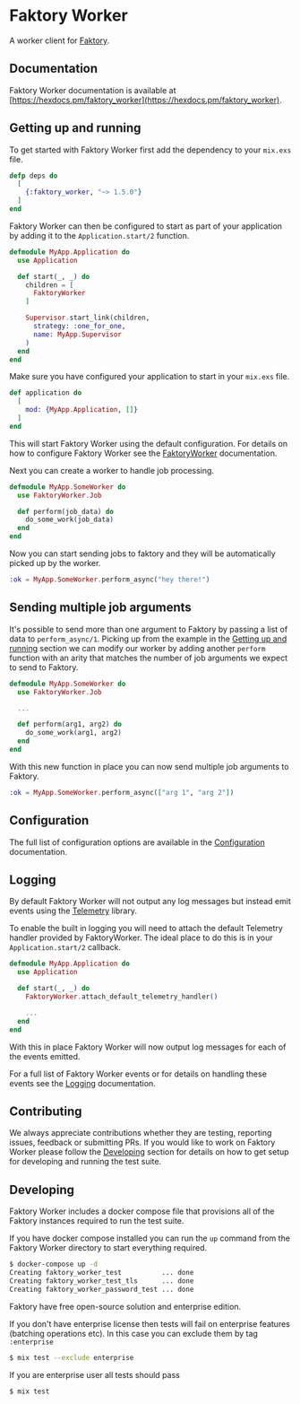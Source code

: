 # Faktory Worker

A worker client for [Faktory](https://github.com/contribsys/faktory).

## Documentation

Faktory Worker documentation is available at [https://hexdocs.pm/faktory_worker](https://hexdocs.pm/faktory_worker).

## Getting up and running

To get started with Faktory Worker first add the dependency to your `mix.exs` file.

```elixir
defp deps do
  [
    {:faktory_worker, "~> 1.5.0"}
  ]
end
```

Faktory Worker can then be configured to start as part of your application by adding it to the `Application.start/2` function.

```elixir
defmodule MyApp.Application do
  use Application

  def start(_, _) do
    children = [
      FaktoryWorker
    ]

    Supervisor.start_link(children,
      strategy: :one_for_one,
      name: MyApp.Supervisor
    )
  end
end
```

Make sure you have configured your application to start in your `mix.exs` file.

```elixir
def application do
  [
    mod: {MyApp.Application, []}
  ]
end
```

This will start Faktory Worker using the default configuration. For details on how to configure Faktory Worker
see the [FaktoryWorker](https://hexdocs.pm/faktory_worker/faktory-worker.html#content) documentation.

Next you can create a worker to handle job processing.

```elixir
defmodule MyApp.SomeWorker do
  use FaktoryWorker.Job

  def perform(job_data) do
    do_some_work(job_data)
  end
end
```

Now you can start sending jobs to faktory and they will be automatically picked up by the worker.

```elixir
:ok = MyApp.SomeWorker.perform_async("hey there!")
```

## Sending multiple job arguments

It's possible to send more than one argument to Faktory by passing a list of data to `perform_async/1`. Picking up from the example in the [Getting up and running](#getting-up-and-running) section we can modify our worker by adding another `perform` function with an arity that matches the number of job arguments we expect to send to Faktory.

```elixir
defmodule MyApp.SomeWorker do
  use FaktoryWorker.Job

  ...

  def perform(arg1, arg2) do
    do_some_work(arg1, arg2)
  end
end
```

With this new function in place you can now send multiple job arguments to Faktory.

```elixir
:ok = MyApp.SomeWorker.perform_async(["arg 1", "arg 2"])
```

## Configuration

The full list of configuration options are available in the [Configuration](https://hexdocs.pm/faktory_worker/configuration.html#content) documentation.

## Logging

By default Faktory Worker will not output any log messages but instead emit events using the [Telemetry](https://github.com/beam-telemetry/telemetry) library.

To enable the built in logging you will need to attach the default Telemetry handler provided by FaktoryWorker. The ideal place to do this is in your `Application.start/2` callback.

```elixir
defmodule MyApp.Application do
  use Application

  def start(_, _) do
    FaktoryWorker.attach_default_telemetry_handler()

    ...
  end
end
```

With this in place Faktory Worker will now output log messages for each of the events emitted.

For a full list of Faktory Worker events or for details on handling these events see the [Logging](https://hexdocs.pm/faktory_worker/logging.html#content) documentation.

## Contributing

We always appreciate contributions whether they are testing, reporting issues, feedback or submitting PRs. If you would like to work on Faktory Worker please follow the [Developing](#developing) section for details on how to get setup for developing and running the test suite.

## Developing

Faktory Worker includes a docker compose file that provisions all of the Faktory instances required to run the test suite.

If you have docker compose installed you can run the `up` command from the Faktory Worker directory to start everything required.

```sh
$ docker-compose up -d
Creating faktory_worker_test          ... done
Creating faktory_worker_test_tls      ... done
Creating faktory_worker_password_test ... done
```


Faktory have free open-source solution and enterprise edition. 

If you don't have enterprise license then tests will fail on enterprise features (batching operations etc). In this case you can exclude them by tag `:enterprise`
```sh
$ mix test --exclude enterprise 
```

If you are enterprise user all tests should pass
```sh
$ mix test
```